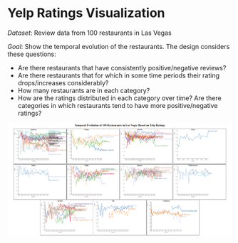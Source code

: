 # Yelp Ratings Visualization

*Dataset*: Review data from 100 restaurants in Las Vegas 

*Goal*: Show the temporal evolution of the restaurants. The design considers these questions: 
- Are there restaurants that have consistently positive/negative reviews?
- Are there restaurants that for which in some time periods their rating drops/increases considerably?
- How many restaurants are in each category?
- How are the ratings distributed in each category over time? Are there categories  in which restaurants tend to have more positive/negative ratings?

![demo](demo/sorted_scaledStrokeWidthOverall_Labeled.PNG)